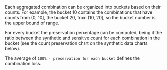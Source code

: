Each aggregated combination can be organized into buckets based on their counts. For example, the bucket 10 contains the combinations that have counts from (0, 10], the bucket 20, from (10, 20], so the bucket number is the upper bound of range.

For every bucket the preservation percentage can be computed, being it the ratio between the synthetic and sensitive count for each combination in the bucket (see the count preservation chart on the synthetic data charts below).

The average of `100% - preservation for each bucket` defines the combination loss.
